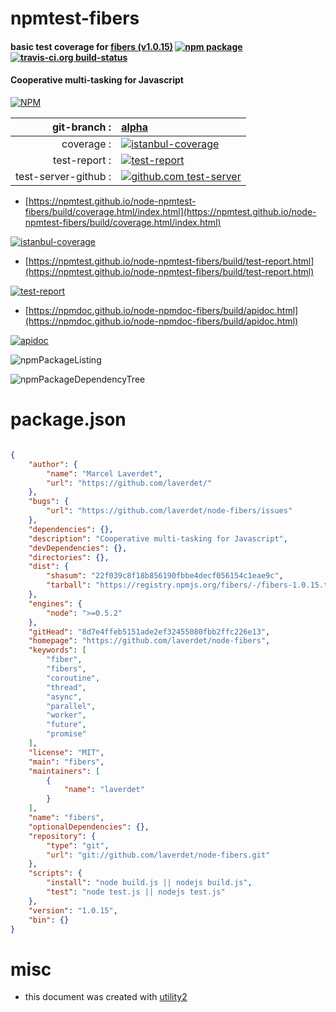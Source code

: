 # npmtest-fibers

#### basic test coverage for  [fibers (v1.0.15)](https://github.com/laverdet/node-fibers)  [![npm package](https://img.shields.io/npm/v/npmtest-fibers.svg?style=flat-square)](https://www.npmjs.org/package/npmtest-fibers) [![travis-ci.org build-status](https://api.travis-ci.org/npmtest/node-npmtest-fibers.svg)](https://travis-ci.org/npmtest/node-npmtest-fibers)

#### Cooperative multi-tasking for Javascript

[![NPM](https://nodei.co/npm/fibers.png?downloads=true&downloadRank=true&stars=true)](https://www.npmjs.com/package/fibers)

| git-branch : | [alpha](https://github.com/npmtest/node-npmtest-fibers/tree/alpha)|
|--:|:--|
| coverage : | [![istanbul-coverage](https://npmtest.github.io/node-npmtest-fibers/build/coverage.badge.svg)](https://npmtest.github.io/node-npmtest-fibers/build/coverage.html/index.html)|
| test-report : | [![test-report](https://npmtest.github.io/node-npmtest-fibers/build/test-report.badge.svg)](https://npmtest.github.io/node-npmtest-fibers/build/test-report.html)|
| test-server-github : | [![github.com test-server](https://npmtest.github.io/node-npmtest-fibers/GitHub-Mark-32px.png)](https://npmtest.github.io/node-npmtest-fibers/build/app/index.html) | | build-artifacts : | [![build-artifacts](https://npmtest.github.io/node-npmtest-fibers/glyphicons_144_folder_open.png)](https://github.com/npmtest/node-npmtest-fibers/tree/gh-pages/build)|

- [https://npmtest.github.io/node-npmtest-fibers/build/coverage.html/index.html](https://npmtest.github.io/node-npmtest-fibers/build/coverage.html/index.html)

[![istanbul-coverage](https://npmtest.github.io/node-npmtest-fibers/build/screenCapture.buildCi.browser.%252Ftmp%252Fbuild%252Fcoverage.lib.html.png)](https://npmtest.github.io/node-npmtest-fibers/build/coverage.html/index.html)

- [https://npmtest.github.io/node-npmtest-fibers/build/test-report.html](https://npmtest.github.io/node-npmtest-fibers/build/test-report.html)

[![test-report](https://npmtest.github.io/node-npmtest-fibers/build/screenCapture.buildCi.browser.%252Ftmp%252Fbuild%252Ftest-report.html.png)](https://npmtest.github.io/node-npmtest-fibers/build/test-report.html)

- [https://npmdoc.github.io/node-npmdoc-fibers/build/apidoc.html](https://npmdoc.github.io/node-npmdoc-fibers/build/apidoc.html)

[![apidoc](https://npmdoc.github.io/node-npmdoc-fibers/build/screenCapture.buildCi.browser.%252Ftmp%252Fbuild%252Fapidoc.html.png)](https://npmdoc.github.io/node-npmdoc-fibers/build/apidoc.html)

![npmPackageListing](https://npmtest.github.io/node-npmtest-fibers/build/screenCapture.npmPackageListing.svg)

![npmPackageDependencyTree](https://npmtest.github.io/node-npmtest-fibers/build/screenCapture.npmPackageDependencyTree.svg)



# package.json

```json

{
    "author": {
        "name": "Marcel Laverdet",
        "url": "https://github.com/laverdet/"
    },
    "bugs": {
        "url": "https://github.com/laverdet/node-fibers/issues"
    },
    "dependencies": {},
    "description": "Cooperative multi-tasking for Javascript",
    "devDependencies": {},
    "directories": {},
    "dist": {
        "shasum": "22f039c8f18b856190fbbe4decf056154c1eae9c",
        "tarball": "https://registry.npmjs.org/fibers/-/fibers-1.0.15.tgz"
    },
    "engines": {
        "node": ">=0.5.2"
    },
    "gitHead": "8d7e4ffeb5151ade2ef32455080fbb2ffc226e13",
    "homepage": "https://github.com/laverdet/node-fibers",
    "keywords": [
        "fiber",
        "fibers",
        "coroutine",
        "thread",
        "async",
        "parallel",
        "worker",
        "future",
        "promise"
    ],
    "license": "MIT",
    "main": "fibers",
    "maintainers": [
        {
            "name": "laverdet"
        }
    ],
    "name": "fibers",
    "optionalDependencies": {},
    "repository": {
        "type": "git",
        "url": "git://github.com/laverdet/node-fibers.git"
    },
    "scripts": {
        "install": "node build.js || nodejs build.js",
        "test": "node test.js || nodejs test.js"
    },
    "version": "1.0.15",
    "bin": {}
}
```



# misc
- this document was created with [utility2](https://github.com/kaizhu256/node-utility2)
